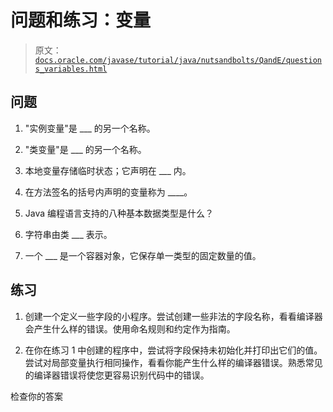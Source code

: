 # 问题和练习：变量

> 原文：[`docs.oracle.com/javase/tutorial/java/nutsandbolts/QandE/questions_variables.html`](https://docs.oracle.com/javase/tutorial/java/nutsandbolts/QandE/questions_variables.html)

## 问题

1.  "实例变量"是 ___ 的另一个名称。

1.  "类变量"是 ___ 的另一个名称。

1.  本地变量存储临时状态；它声明在 ___ 内。

1.  在方法签名的括号内声明的变量称为 ____。

1.  Java 编程语言支持的八种基本数据类型是什么？

1.  字符串由类 ___ 表示。

1.  一个 ___ 是一个容器对象，它保存单一类型的固定数量的值。

## 练习

1.  创建一个定义一些字段的小程序。尝试创建一些非法的字段名称，看看编译器会产生什么样的错误。使用命名规则和约定作为指南。

1.  在你在练习 1 中创建的程序中，尝试将字段保持未初始化并打印出它们的值。尝试对局部变量执行相同操作，看看你能产生什么样的编译器错误。熟悉常见的编译器错误将使您更容易识别代码中的错误。

检查你的答案
